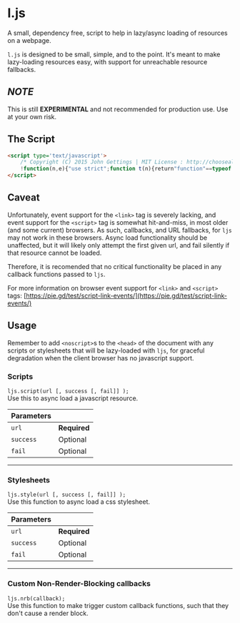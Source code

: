 # l.js

A small, dependency free, script to help in lazy/async loading of resources on a webpage.

`l.js` is designed to be small, simple, and to the point. It's meant to make lazy-loading resources easy, with support for unreachable resource fallbacks.

## __*NOTE*__
This is still **EXPERIMENTAL** and not recommended for production use. Use at your own risk.

## The Script
```html
<script type='text/javascript'>
	/* Copyright (C) 2015 John Gettings | MIT License : http://choosealicense.com/licenses/mit/  */
	!function(n,e){"use strict";function t(n){return"function"==typeof n}function r(n){return"[object Array]"===toString.call(n)}function o(n,e,t){if(n.addEventListener)n.addEventListener(e,t,!1);else{if(!n.attachEvent)return!1;n.attachEvent("on"+e,t)}}function i(n,e,t){n.removeEventListener?n.removeEventListener(e,t,!1):n.detachEvent&&n.detachEvent("on"+e,t)}function a(n){var t=null;try{t=requestAnimationFrame||mozRequestAnimationFrame||webkitRequestAnimationFrame||msRequestAnimationFrame||null}catch(r){}null!=t&&"undefined"!=typeof t?t(n):o(e,"load",n)||n()}function c(e,t,r){var u=n.createElement("script");u.async=!0;var f=function(){e.length>1?(e.shift(),u.parentNode.removeChild(u),i(u,"error",f),a(function(){c(e,t,r)})):r()};o(u,"error",f);var l=function(){i(u,"load",l),t(e[0])};o(u,"load",l),u.src=e[0];var s=n.scripts[0];s.parentNode.insertBefore(u,s)}function u(e,t,r){var u=n.createElement("link"),f=function(){e.length>1?(e.shift(),u.parentNode.removeChild(u),i(u,"error",f),a(function(){c(e,t,r)})):r()};o(u,"error",f);var l=function(){i(u,"load",l),t(e[0])};o(u,"load",l),u.href=e[0],n.getElementsByTagName("head")[0].appendChild(u)}e.ljs={script:function(n,e,o){r(n)||(n=[n]),t(e)||(e=function(){}),t(o)||(o=function(){}),a(function(){c(n,e,o)})},style:function(n,e,o){r(n)||(n=[n]),t(e)||(e=function(){}),t(o)||(o=function(){}),a(function(){u(n,e,o)})},nrb:a}}(document,window);
</script>
```

## Caveat
Unfortunately, event support for the `<link>` tag is severely lacking, and event support for the `<script>` tag is somewhat hit-and-miss, in most older (and some current) browsers. As such, callbacks, and URL fallbacks, for `ljs` may not work in these browsers. Async load functionality should be unaffected, but it will likely only attempt the first given url, and fail silently if that resource cannot be loaded.  

Therefore, it is recomended that no critical functionality be placed in any callback functions passed to `ljs`.

For more information on browser event support for `<link>` and `<script>` tags: [https://pie.gd/test/script-link-events/](https://pie.gd/test/script-link-events/)

## Usage
Remember to add `<noscript>`s to the `<head>` of the document with any scripts or stylesheets that will be lazy-loaded with `ljs`, for graceful degradation when the client browser has no javascript support.

### Scripts
`ljs.script(url [, success [, fail]] );`  
Use this to async load a javascript resource.   

| Parameters |   |
|------------|---|
| `url`      | **Required** | Can be either a string, or array of strings. If it is an array, `ljs` will attempt to load the first in the array, moving on to the second if it is unable to load the first, and continuing on through the array until it is successfully able to load a script. | 
| `success`  | Optional | A callback function to be triggered on successful load of a script. The given URL string of the script that was successfully loaded will be passed as the only parameter to this function. | 
| `fail`     | Optional | A callback function that will be triggered on failure to load *any* of the script urls given. It receives no parameters. |


-----------

### Stylesheets
`ljs.style(url [, success [, fail]] );`  
Use this function to async load a css stylesheet.

| Parameters |   |
|------------|---|
| `url`      | **Required** | Can be either a string, or array of strings. If it is an array, `ljs` will attempt to load the first in the array, moving on to the second if it is unable to load the first, and continuing on through the array until it is successfully able to load a script. | 
| `success`  | Optional | A callback function to be triggered on successful load of a script. The given URL string of the script that was successfully loaded will be passed as the only parameter to this function. | 
| `fail`     | Optional | A callback function that will be triggered on failure to load *any* of the script urls given. It receives no parameters. |


-----------

### Custom Non-Render-Blocking callbacks
`ljs.nrb(callback);`  
Use this function to make trigger custom callback functions, such that they don't cause a render block.

